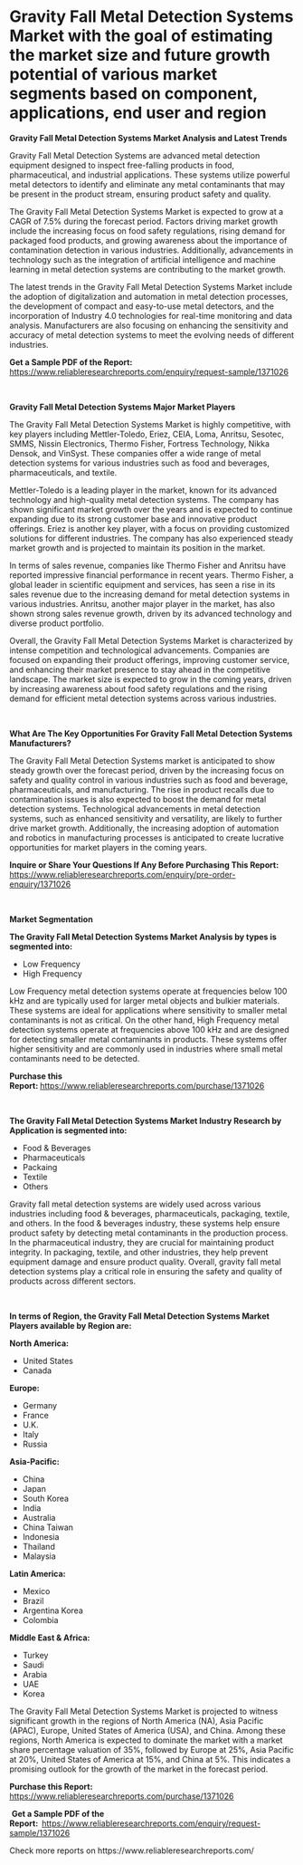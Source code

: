 <p><h1>Gravity Fall Metal Detection Systems Market with the goal of estimating the market size and future growth potential of various market segments based on component, applications, end user and region</h1></p><p><strong>Gravity Fall Metal Detection Systems Market Analysis and Latest Trends</strong></p>
<p><p>Gravity Fall Metal Detection Systems are advanced metal detection equipment designed to inspect free-falling products in food, pharmaceutical, and industrial applications. These systems utilize powerful metal detectors to identify and eliminate any metal contaminants that may be present in the product stream, ensuring product safety and quality.</p><p>The Gravity Fall Metal Detection Systems Market is expected to grow at a CAGR of 7.5% during the forecast period. Factors driving market growth include the increasing focus on food safety regulations, rising demand for packaged food products, and growing awareness about the importance of contamination detection in various industries. Additionally, advancements in technology such as the integration of artificial intelligence and machine learning in metal detection systems are contributing to the market growth.</p><p>The latest trends in the Gravity Fall Metal Detection Systems Market include the adoption of digitalization and automation in metal detection processes, the development of compact and easy-to-use metal detectors, and the incorporation of Industry 4.0 technologies for real-time monitoring and data analysis. Manufacturers are also focusing on enhancing the sensitivity and accuracy of metal detection systems to meet the evolving needs of different industries.</p></p>
<p><strong>Get a Sample PDF of the Report:&nbsp;</strong> <a href="https://www.reliableresearchreports.com/enquiry/request-sample/1371026">https://www.reliableresearchreports.com/enquiry/request-sample/1371026</a></p>
<p>&nbsp;</p>
<p><strong>Gravity Fall Metal Detection Systems Major Market Players</strong></p>
<p><p>The Gravity Fall Metal Detection Systems Market is highly competitive, with key players including Mettler-Toledo, Eriez, CEIA, Loma, Anritsu, Sesotec, SMMS, Nissin Electronics, Thermo Fisher, Fortress Technology, Nikka Densok, and VinSyst. These companies offer a wide range of metal detection systems for various industries such as food and beverages, pharmaceuticals, and textile.</p><p>Mettler-Toledo is a leading player in the market, known for its advanced technology and high-quality metal detection systems. The company has shown significant market growth over the years and is expected to continue expanding due to its strong customer base and innovative product offerings. Eriez is another key player, with a focus on providing customized solutions for different industries. The company has also experienced steady market growth and is projected to maintain its position in the market.</p><p>In terms of sales revenue, companies like Thermo Fisher and Anritsu have reported impressive financial performance in recent years. Thermo Fisher, a global leader in scientific equipment and services, has seen a rise in its sales revenue due to the increasing demand for metal detection systems in various industries. Anritsu, another major player in the market, has also shown strong sales revenue growth, driven by its advanced technology and diverse product portfolio.</p><p>Overall, the Gravity Fall Metal Detection Systems Market is characterized by intense competition and technological advancements. Companies are focused on expanding their product offerings, improving customer service, and enhancing their market presence to stay ahead in the competitive landscape. The market size is expected to grow in the coming years, driven by increasing awareness about food safety regulations and the rising demand for efficient metal detection systems across various industries.</p></p>
<p>&nbsp;</p>
<p><strong>What Are The Key Opportunities For Gravity Fall Metal Detection Systems Manufacturers?</strong></p>
<p><p>The Gravity Fall Metal Detection Systems market is anticipated to show steady growth over the forecast period, driven by the increasing focus on safety and quality control in various industries such as food and beverage, pharmaceuticals, and manufacturing. The rise in product recalls due to contamination issues is also expected to boost the demand for metal detection systems. Technological advancements in metal detection systems, such as enhanced sensitivity and versatility, are likely to further drive market growth. Additionally, the increasing adoption of automation and robotics in manufacturing processes is anticipated to create lucrative opportunities for market players in the coming years.</p></p>
<p><strong>Inquire or Share Your Questions If Any Before Purchasing This Report:</strong> <a href="https://www.reliableresearchreports.com/enquiry/pre-order-enquiry/1371026">https://www.reliableresearchreports.com/enquiry/pre-order-enquiry/1371026</a></p>
<p>&nbsp;</p>
<p><strong>Market Segmentation</strong></p>
<p><strong>The Gravity Fall Metal Detection Systems Market Analysis by types is segmented into:</strong></p>
<p><ul><li>Low Frequency</li><li>High Frequency</li></ul></p>
<p><p>Low Frequency metal detection systems operate at frequencies below 100 kHz and are typically used for larger metal objects and bulkier materials. These systems are ideal for applications where sensitivity to smaller metal contaminants is not as critical. On the other hand, High Frequency metal detection systems operate at frequencies above 100 kHz and are designed for detecting smaller metal contaminants in products. These systems offer higher sensitivity and are commonly used in industries where small metal contaminants need to be detected.</p></p>
<p><strong>Purchase this Report:&nbsp;</strong><a href="https://www.reliableresearchreports.com/purchase/1371026">https://www.reliableresearchreports.com/purchase/1371026</a></p>
<p>&nbsp;</p>
<p><strong>The Gravity Fall Metal Detection Systems Market Industry Research by Application is segmented into:</strong></p>
<p><ul><li>Food & Beverages</li><li>Pharmaceuticals</li><li>Packaing</li><li>Textile</li><li>Others</li></ul></p>
<p><p>Gravity fall metal detection systems are widely used across various industries including food & beverages, pharmaceuticals, packaging, textile, and others. In the food & beverages industry, these systems help ensure product safety by detecting metal contaminants in the production process. In the pharmaceutical industry, they are crucial for maintaining product integrity. In packaging, textile, and other industries, they help prevent equipment damage and ensure product quality. Overall, gravity fall metal detection systems play a critical role in ensuring the safety and quality of products across different sectors.</p></p>
<p>&nbsp;</p>
<p><strong>In terms of Region, the Gravity Fall Metal Detection Systems Market Players available by Region are:</strong></p>
<p>
    <p> <strong> North America: </strong>
        <ul>
            <li>United States</li>
            <li>Canada</li>
        </ul>
        </p> 
    <p> <strong> Europe: </strong>
        <ul>
            <li>Germany</li>
            <li>France</li>
            <li>U.K.</li>
            <li>Italy</li>
            <li>Russia</li>
        </ul>
        </p> 
    <p> <strong> Asia-Pacific: </strong>
        <ul>
            <li>China</li>
            <li>Japan</li>
            <li>South Korea</li>
            <li>India</li>
            <li>Australia</li>
            <li>China Taiwan</li>
            <li>Indonesia</li>
            <li>Thailand</li>
            <li>Malaysia</li>
        </ul>
        </p> 
    <p> <strong> Latin America: </strong>
        <ul>
            <li>Mexico</li>
            <li>Brazil</li>
            <li>Argentina Korea</li>
            <li>Colombia</li>
        </ul>
        </p> 
    <p> <strong> Middle East & Africa: </strong>
        <ul>
            <li>Turkey</li>
            <li>Saudi</li>
            <li>Arabia</li>
            <li>UAE</li>
            <li>Korea</li>
        </ul>
    </p>
    </p>
<p><p>The Gravity Fall Metal Detection Systems Market is projected to witness significant growth in the regions of North America (NA), Asia Pacific (APAC), Europe, United States of America (USA), and China. Among these regions, North America is expected to dominate the market with a market share percentage valuation of 35%, followed by Europe at 25%, Asia Pacific at 20%, United States of America at 15%, and China at 5%. This indicates a promising outlook for the growth of the market in the forecast period.</p></p>
<p><strong>Purchase this Report: </strong><a href="https://www.reliableresearchreports.com/purchase/1371026">https://www.reliableresearchreports.com/purchase/1371026</a></p>
<p>&nbsp;<strong>Get a Sample PDF of the Report:&nbsp;&nbsp;</strong><a href="https://www.reliableresearchreports.com/enquiry/request-sample/1371026">https://www.reliableresearchreports.com/enquiry/request-sample/1371026</a></p>
<p><strong></strong></p>
<p>Check more reports on https://www.reliableresearchreports.com/</p>
